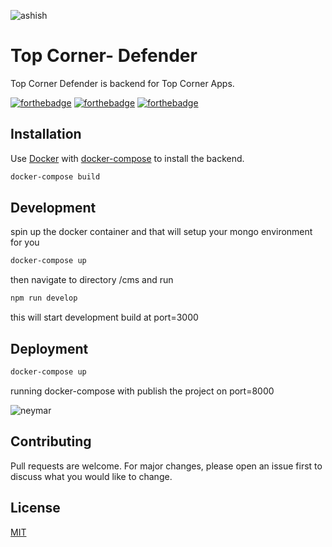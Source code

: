 ![ashish](https://img.shields.io/badge/TopCorner-Defender-red?style=for-the-badge&logo=mcafee)
# Top Corner- Defender

Top Corner Defender is backend for Top Corner Apps.

[![forthebadge](https://forthebadge.com/images/badges/made-with-javascript.svg)](https://forthebadge.com)
[![forthebadge](https://forthebadge.com/images/badges/fuck-it-ship-it.svg)](https://forthebadge.com)
[![forthebadge](https://forthebadge.com/images/badges/you-didnt-ask-for-this.svg)](https://forthebadge.com)

## Installation

Use [Docker](https://docs.docker.com/get-docker/) with [docker-compose](https://docs.docker.com/compose/install/) to install the backend.

```bash
docker-compose build
```

## Development

spin up the docker container and that will setup your mongo environment for you

```bash
docker-compose up
```
then navigate to directory /cms and run

```bash
npm run develop
```
this will start development build at port=3000

## Deployment

```bash
docker-compose up
```
running docker-compose with publish the project on port=8000

![neymar](https://media.giphy.com/media/8rEVtjWcJoNI5miInv/giphy.gif)

## Contributing
Pull requests are welcome. For major changes, please open an issue first to discuss what you would like to change.

## License
[MIT](https://choosealicense.com/licenses/mit/)

